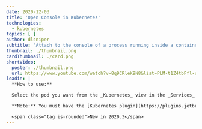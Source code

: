 ```yaml
---
date: 2020-12-03
title: 'Open Console in Kubernetes'
technologies:
  - kubernetes
topics: [ ]
author: dlsniper
subtitle: 'Attach to the console of a process running inside a container of the selected pod.'
thumbnail: ./thumbnail.png
cardThumbnail: ./card.png
shortVideo:
  poster: ./thumbnail.png
  url: https://www.youtube.com/watch?v=8q9CRleK9N8&list=PLM-t1Z4tbFfl-umlMg_ND7gW9rGjTDzKt&index=23
leadin: |
  **How to use:**

  Select the pod you want from the _Kubernetes_ view in the _Services_ tool window, then click on the _Open Console_ button. A new tab will open and a console will be attached to the running process inside the pod.

  **Note:** You must have the [Kubernetes plugin](https://plugins.jetbrains.com/plugin/10485-kubernetes) provided by JetBrains installed for this action to work.

  <span class="tag is-rounded">New in 2020.3</span>
---
```


